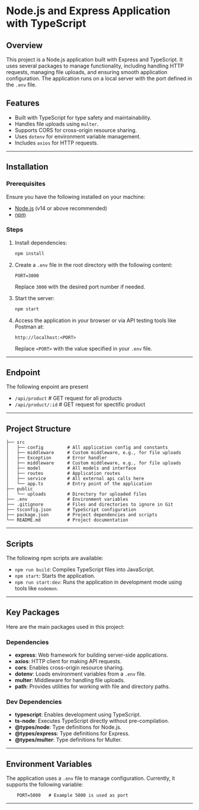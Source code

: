 # Node.js and Express Application with TypeScript

## Overview

This project is a Node.js application built with Express and TypeScript. It uses several packages to manage functionality, including handling HTTP requests, managing file uploads, and ensuring smooth application configuration. The application runs on a local server with the port defined in the `.env` file.

## Features

- Built with TypeScript for type safety and maintainability.
- Handles file uploads using `multer`.
- Supports CORS for cross-origin resource sharing.
- Uses `dotenv` for environment variable management.
- Includes `axios` for HTTP requests.

---

## Installation

### Prerequisites

Ensure you have the following installed on your machine:

- [Node.js](https://nodejs.org/) (v14 or above recommended)
- [npm](https://www.npmjs.com/)

### Steps

1. Install dependencies:

   ```bash
   npm install
   ```

2. Create a `.env` file in the root directory with the following content:

   ```env
   PORT=3000
   ```

   Replace `3000` with the desired port number if needed.

3. Start the server:

   ```bash
   npm start
   ```

4. Access the application in your browser or via API testing tools like Postman at:

   ```
   http://localhost:<PORT>
   ```

   Replace `<PORT>` with the value specified in your `.env` file.

---

## Endpoint

The following enpoint are present

- `/api/product` # GET request for all products
- `/api/product/:id` # GET request for spectific product

---

## Project Structure

```
├── src
│   ├── config         # All application config and constants
│   ├── middleware     # Custom middleware, e.g., for file uploads
│   ├── Exception      # Error handler
│   ├── middleware     # Custom middleware, e.g., for file uploads
│   ├── model          # All models and interface
│   ├── routes         # Application routes
│   ├── service        # All external api calls here
│   └── app.ts         # Entry point of the application
├── public
│   └── uploads        # Directory for uploaded files
├── .env               # Environment variables
├── .gitignore         # Files and directories to ignore in Git
├── tsconfig.json      # TypeScript configuration
├── package.json       # Project dependencies and scripts
└── README.md          # Project documentation
```

---

## Scripts

The following npm scripts are available:

- `npm run build`: Compiles TypeScript files into JavaScript.
- `npm start`: Starts the application.
- `npm run start:dev`: Runs the application in development mode using tools like `nodemon`.

---

## Key Packages

Here are the main packages used in this project:

### Dependencies

- **express**: Web framework for building server-side applications.
- **axios**: HTTP client for making API requests.
- **cors**: Enables cross-origin resource sharing.
- **dotenv**: Loads environment variables from a `.env` file.
- **multer**: Middleware for handling file uploads.
- **path**: Provides utilities for working with file and directory paths.

### Dev Dependencies

- **typescript**: Enables development using TypeScript.
- **ts-node**: Executes TypeScript directly without pre-compilation.
- **@types/node**: Type definitions for Node.js.
- **@types/express**: Type definitions for Express.
- **@types/multer**: Type definitions for Multer.

---

## Environment Variables

The application uses a `.env` file to manage configuration. Currently, it supports the following variable:

```
    PORT=5000   # Example 5000 is used as port
```

---